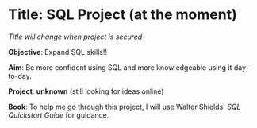 # Title: SQL Project (at the moment)
*Title will change when project is secured*

**Objective**: Expand SQL skills!!

**Aim**: Be more confident using SQL and more knowledgeable using it day-to-day.

**Project**: **unknown** (still looking for ideas online)

**Book**: To help me go through this project, I will use Walter Shields' *SQL Quickstart Guide* for guidance.

